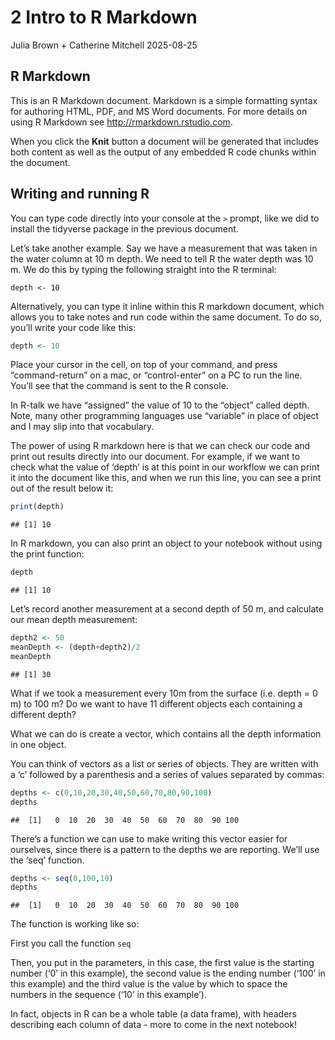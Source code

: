 2 Intro to R Markdown
================
Julia Brown + Catherine Mitchell
2025-08-25

## R Markdown

This is an R Markdown document. Markdown is a simple formatting syntax
for authoring HTML, PDF, and MS Word documents. For more details on
using R Markdown see <http://rmarkdown.rstudio.com>.

When you click the **Knit** button a document will be generated that
includes both content as well as the output of any embedded R code
chunks within the document.

## Writing and running R

You can type code directly into your console at the `>` prompt, like we
did to install the tidyverse package in the previous document.

Let’s take another example. Say we have a measurement that was taken in
the water column at 10 m depth. We need to tell R the water depth was 10
m. We do this by typing the following straight into the R terminal:

    depth <- 10

Alternatively, you can type it inline within this R markdown document,
which allows you to take notes and run code within the same document. To
do so, you’ll write your code like this:

``` r
depth <- 10
```

Place your cursor in the cell, on top of your command, and press
“command-return” on a mac, or “control-enter” on a PC to run the line.
You’ll see that the command is sent to the R console.

In R-talk we have “assigned” the value of 10 to the “object” called
depth. Note, many other programming languages use “variable” in place of
object and I may slip into that vocabulary.

The power of using R markdown here is that we can check our code and
print out results directly into our document. For example, if we want to
check what the value of ‘depth’ is at this point in our workflow we can
print it into the document like this, and when we run this line, you can
see a print out of the result below it:

``` r
print(depth)
```

    ## [1] 10

In R markdown, you can also print an object to your notebook without
using the print function:

``` r
depth
```

    ## [1] 10

Let’s record another measurement at a second depth of 50 m, and
calculate our mean depth measurement:

``` r
depth2 <- 50
meanDepth <- (depth+depth2)/2
meanDepth
```

    ## [1] 30

What if we took a measurement every 10m from the surface (i.e. depth = 0
m) to 100 m? Do we want to have 11 different objects each containing a
different depth?

What we can do is create a vector, which contains all the depth
information in one object.

You can think of vectors as a list or series of objects. They are
written with a ‘c’ followed by a parenthesis and a series of values
separated by commas:

``` r
depths <- c(0,10,20,30,40,50,60,70,80,90,100)
depths
```

    ##  [1]   0  10  20  30  40  50  60  70  80  90 100

There’s a function we can use to make writing this vector easier for
ourselves, since there is a pattern to the depths we are reporting.
We’ll use the ‘seq’ function.

``` r
depths <- seq(0,100,10)
depths
```

    ##  [1]   0  10  20  30  40  50  60  70  80  90 100

The function is working like so:

First you call the function `seq`

Then, you put in the parameters, in this case, the first value is the
starting number (‘0’ in this example), the second value is the ending
number (‘100’ in this example) and the third value is the value by which
to space the numbers in the sequence (‘10’ in this example’).

In fact, objects in R can be a whole table (a data frame), with headers
describing each column of data - more to come in the next notebook!
